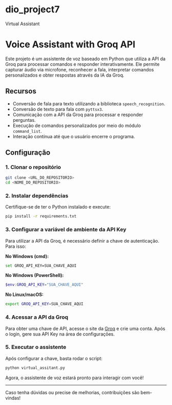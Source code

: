 # dio_project7
Virtual Assistant

# Voice Assistant with Groq API

Este projeto é um assistente de voz baseado em Python que utiliza a API da Groq para processar comandos e responder interativamente. Ele permite capturar áudio via microfone, reconhecer a fala, interpretar comandos personalizados e obter respostas através da IA da Groq.

## Recursos
- Conversão de fala para texto utilizando a biblioteca `speech_recognition`.
- Conversão de texto para fala com `pyttsx3`.
- Comunicação com a API da Groq para processar e responder perguntas.
- Execução de comandos personalizados por meio do módulo `command_list`.
- Interação contínua até que o usuário encerre o programa.

## Configuração

### 1. Clonar o repositório
```sh
git clone <URL_DO_REPOSITORIO>
cd <NOME_DO_REPOSITORIO>
```

### 2. Instalar dependências
Certifique-se de ter o Python instalado e execute:
```sh
pip install -r requirements.txt
```

### 3. Configurar a variável de ambiente da API Key
Para utilizar a API da Groq, é necessário definir a chave de autenticação. Para isso:

**No Windows (cmd):**
```sh
set GROQ_API_KEY=SUA_CHAVE_AQUI
```

**No Windows (PowerShell):**
```powershell
$env:GROQ_API_KEY="SUA_CHAVE_AQUI"
```

**No Linux/macOS:**
```sh
export GROQ_API_KEY=SUA_CHAVE_AQUI
```

### 4. Acessar a API da Groq
Para obter uma chave de API, acesse o site da [Groq](https://groq.com/) e crie uma conta. Após o login, gere sua API Key na área de configurações.

### 5. Executar o assistente
Após configurar a chave, basta rodar o script:
```sh
python virtual_assitant.py
```
Agora, o assistente de voz estará pronto para interagir com você!

---
Caso tenha dúvidas ou precise de melhorias, contribuições são bem-vindas!

